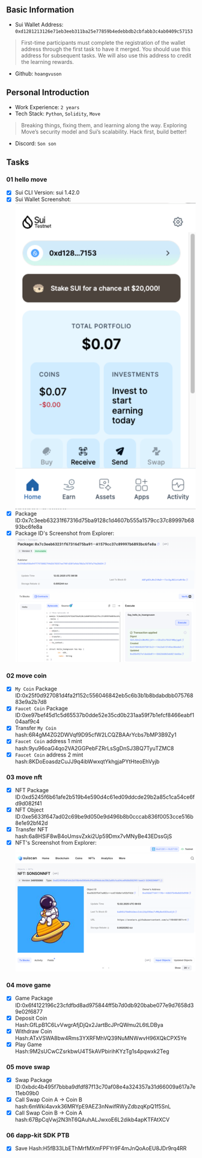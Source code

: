 ## Basic Information
- Sui Wallet Address: `0xd1281213126e71eb3eeb311ba25e77859b4edebbdb2cbfabb3c4ab0409c57153`
> First-time participants must complete the registration of the wallet address through the first task to have it merged. You should use this address for subsequent tasks. We will also use this address to credit the learning rewards.
- Github: `hoangvuson`

## Personal Introduction
- Work Experience: `2 years`
- Tech Stack: `Python`, `Solidity`, `Move`
> Breaking things, fixing them, and learning along the way. Exploring Move’s security model and Sui’s scalability. Hack first, build better!
- Discord: `Son son`

## Tasks

### 01 hello move
- [x] Sui CLI Version: sui 1.42.0
- [x] Sui Wallet Screenshot: ![](images/sui_wallet.png)
- [x] Package ID:0x7c3eeb63231f67316d75ba9128c1d4607b555a1579cc37c89997b6893bc6fe8a
- [x] Package ID's Screenshot from Explorer: ![](images/packageid.png)

### 02 move coin
- [x] `My Coin` Package ID:0x25f0d927081d4fa2f152c556046842eb5c6b3b1b8bdabdbb07576883e9a2b7d8 
- [x] `Faucet Coin` Package ID:0xe97bef45d1c5d65537b0dde52e35cd0b231aa59f7b1efcf8466eabf104aaf9c4
- [x] Transfer `My Coin` hash:6R4gM4ZG2DWVqf9D95cfW2LCQZBAArYcbs7bMP3B9Zy1
- [x] `Faucet Coin` address 1 mint hash:9yu96oaG4qo2VA2GGPebFZRrLsSgDnSJ3BQ7TyuTZMC8
- [x] `Faucet Coin` address 2 mint hash:8KDoEoasdzCuJJ9q4ibWwxqtYkhgjaPYtHteoEhVyjb

### 03 move nft
- [x] NFT Package ID:0xd5245f6b61afe2b519b4e590d4c61ed09ddcde29b2a85c1ca54ce6fd9d082f41
- [x] NFT Object ID:0xe5633f647ad02c69be9d050e9d496b8b0cccab836f0053cce516b8e1e92bf42d
- [x] Transfer NFT hash:6a8HSiF8wB4oUmsvZxki2Up59Dmx7vMNyBe43EDssGjS
- [x] NFT's Screenshot from Explorer: ![](images/nft.png)

### 04 move game
- [x] Game Package ID:0x6f4122196c23cfdfbd8ad975844ff5b7d0db920babe077e9d7658d39e02f6877
- [x] Deposit Coin Hash:GfLpB1C6LvVwgrAfjDjQx2JartBcJPrQWmu2L6tLDBya
- [x] Withdraw Coin Hash:ATxVSWA8bw4Rms3YXRFMhVQ39NuMNWwvH96XQkCPX5Ye
- [x] Play Game Hash:9M2sUCwCZsrkbwU4T5kAVPbirihKYzTg1s4pqwxk2Teg

### 05 move swap
- [x] Swap Package ID:0xbdc4b495f7bbba9dfdf87f13c70af08e4a324357a31d66009a617a7e11eb09b0
- [x] Call Swap Coin A -> Coin B hash:6mWki4avxk36MRYpE9AEZ3nNwifRWyZdbzqKpQ1f5SnL
- [x] Call Swap Coin B -> Coin A hash:67BpCqVwj2N3hT6QAuhALJwxoE6L2dikb4apKTFAtXCV

### 06 dapp-kit SDK PTB
- [x] Save Hash:H5fB33LbEThMrfMXmFPFYr9F4mJnQoAoEU8JDr9rq4RR
